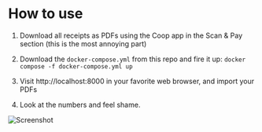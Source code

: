 # How to use

1. Download all receipts as PDFs using the Coop app in the Scan & Pay section (this is the most annoying part)

2. Download the `docker-compose.yml` from this repo and fire it up: `docker compose -f docker-compose.yml up`

3. Visit http://localhost:8000 in your favorite web browser, and import your PDFs

4. Look at the numbers and feel shame.

![Screenshot](https://djsimg.org/346c0f6c0b93c08e8bdbc360bf93ee55.png)
